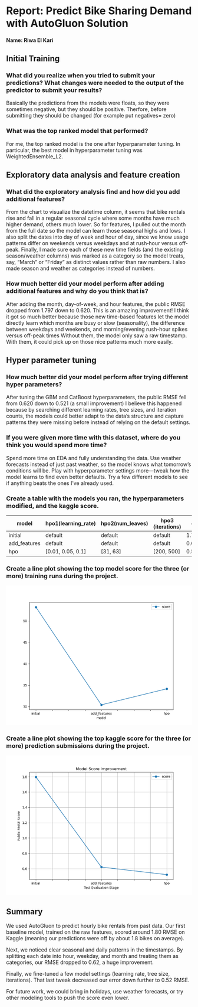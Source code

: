 # Report: Predict Bike Sharing Demand with AutoGluon Solution
#### Name: Riwa El Kari

## Initial Training
### What did you realize when you tried to submit your predictions? What changes were needed to the output of the predictor to submit your results?
Basically the predictions from the models were floats, so they were sometimes negative, but they should be positive. Therfore, before submitting they should be changed (for example put negatives= zero)

### What was the top ranked model that performed?
For me, the top ranked model is the one after hyperparameter tuning. In particular, the best model in hyperparameter tuning was WeightedEnsemble_L2.

## Exploratory data analysis and feature creation
### What did the exploratory analysis find and how did you add additional features?
From the chart to visualize the datetime column, it seems that bike rentals rise and fall in a regular seasonal cycle where some months have much higher demand, others much lower.
So for features, I pulled out the month from the full date so the model can learn those seasonal highs and lows.
I also split the dates into day of week and hour of day, since we know usage patterns differ on weekends versus weekdays and at rush‐hour versus off‐peak.
Finally, I made sure each of these new time fields (and the existing season/weather columns) was marked as a category so the model treats, say, “March” or “Friday” as distinct values rather than raw numbers.
I also made season and weather as categories instead of numbers.

### How much better did your model perform after adding additional features and why do you think that is?
After adding the month, day-of-week, and hour features, the public RMSE dropped from 1.797 down to 0.620. This is an amazing improvement!
I think it got so much better because those new time-based features let the model directly learn which months are busy or slow (seasonality), the difference between weekdays and weekends, and morning/evening rush-hour spikes versus off-peak times
Without them, the model only saw a raw timestamp. With them, it could pick up on those nice patterns much more easily.

## Hyper parameter tuning
### How much better did your model perform after trying different hyper parameters?
After tuning the GBM and CatBoost hyperparameters, the public RMSE fell from 0.620 down to 0.521 (a small improvement)
I believe this happened because by searching different learning rates, tree sizes, and iteration counts, the models could better adapt to the data’s structure and capture patterns they were missing before instead of relying on the default settings.

### If you were given more time with this dataset, where do you think you would spend more time?
Spend more time on EDA and fully understanding the data.
Use weather forecasts instead of just past weather, so the model knows what tomorrow’s conditions will be.
Play with hyperparameter settings more—tweak how the model learns to find even better defaults.
Try a few different models to see if anything beats the ones I’ve already used.

### Create a table with the models you ran, the hyperparameters modified, and the kaggle score.

|model| hpo1(learning\_rate)| hpo2(num\_leaves)| hpo3 (iterations) | core|
| ----- |---------|---------|---------|---------|
|initial| default  | default | default | 1.79737 |
| add_features | default | default| default| 0.62008 |
| hpo| \[0.01, 0.05, 0.1]    | \[31, 63]  | \[200, 500] | 0.52121 |

### Create a line plot showing the top model score for the three (or more) training runs during the project.


![model_train_score.png](model_train_score.png)

### Create a line plot showing the top kaggle score for the three (or more) prediction submissions during the project.


![model_test_score.png](model_test_score.png)

## Summary
We used AutoGluon to predict hourly bike rentals from past data. Our first baseline model, trained on the raw features, scored around 1.80 RMSE on Kaggle (meaning our predictions were off by about 1.8 bikes on average).

Next, we noticed clear seasonal and daily patterns in the timestamps. By splitting each date into hour, weekday, and month and treating them as categories, our RMSE dropped to 0.62, a huge improvement.

Finally, we fine-tuned a few model settings (learning rate, tree size, iterations). That last tweak decreased our error down further to 0.52 RMSE.

For future work, we could bring in holidays, use weather forecasts, or try other modeling tools to push the score even lower.